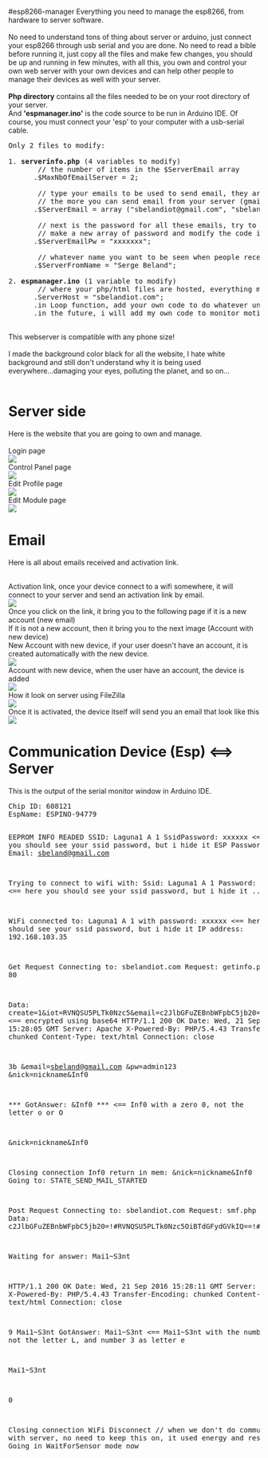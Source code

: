 #esp8266-manager
Everything you need to manage the esp8266, from hardware to server software.<br><br>
No need to understand tons of thing about server or arduino, just connect your esp8266 through usb serial and you are done. No need to read a bible before running it, just copy all the files and make few changes, you should be up and running in few minutes, with all this, you own and control your own web server with your own devices and can help other people to manage their devices as well with your server.<br><br>
<b>Php directory</b> contains all the files needed to be on your root directory of your server.<br>
And <b>'espmanager.ino'</b> is the code source to be run in Arduino IDE.  Of course, you must connect your 'esp' to your computer with a usb-serial cable.<br>
<pre>
Only 2 files to modify:

1. <b>serverinfo.php</b> (4 variables to modify)
       // the number of items in the $ServerEmail array
      .$MaxNbOfEmailServer = 2; 

       // type your emails to be used to send email, they are going to act as smtp server, so the more you have
       // the more you can send email from your server (gmail use 99 emails/day as limitations)
      .$ServerEmail = array ("sbelandiot@gmail.com", "sbelandiot2@gmail.com"); 
      
       // next is the password for all these emails, try to use the same password for all OR 
       // make a new array of password and modify the code in session.php to support an array of password
      .$ServerEmailPw = "xxxxxxx"; 
       
       // whatever name you want to be seen when people receive email from your server
      .$ServerFromName = "Serge Beland"; 

2. <b>espmanager.ino</b> (1 variable to modify)
       // where your php/html files are hosted, everything must be under the root directory
      .ServerHost = "sbelandiot.com"; 
      .in Loop function, add your own code to do whatever under the case STATE_WAIT_FOR_SENSOR
      .in the future, i will add my own code to monitor motion detection and camera
</pre>

<br>
This webserver is compatible with any phone size!<br><br>
I made the background color black for all the website, I hate white background and still don't understand why it is 
being used everywhere...damaging your eyes, polluting the planet, and so on...<br><br>

<h1>Server side</h1>

Here is the website that you are going to own and manage.<br><br>
Login page<br>
<img src="http://sbelandiot.com/github/IOT Login.png"><br>
Control Panel page<br>
<img src="http://sbelandiot.com/github/IOT Control Panel.png"><br>
Edit Profile page<br>
<img src="http://sbelandiot.com/github/IOT Profile.png"><br>
Edit Module page<br>
<img src="http://sbelandiot.com/github/IOTModuleespino94779.png"><br>

<h1>Email</h1>
Here is all about emails received and activation link.<br><br>

Activation link, once your device connect to a wifi somewhere, it will connect to your server and send an activation link by email.<br>
<img src="http://sbelandiot.com/github/emailactivate.jpg"><br>
Once you click on the link, it bring you to the following page if it is a new account (new email)<br>
If it is not a new account, then it bring you to the next image (Account with new device)<br>
New Account with new device, if your user doesn't have an account, it is created automatically with the new device.<br>
<img src="http://sbelandiot.com/github/newaccount.jpg"><br>
Account with new device, when the user have an account, the device is added<br>
<img src="http://sbelandiot.com/github/newdevice3.jpg"><br>
How it look on server using FileZilla<br>
<img src="http://sbelandiot.com/github/fz.jpg"><br>
Once it is activated, the device itself will send you an email that look like this<br>
<img src="http://sbelandiot.com/github/started.jpg"><br>

<h1>Communication Device (Esp) <==> Server</h1>
This is the output of the serial monitor window in Arduino IDE.<br>
<pre>
Chip ID: 608121
EspName: ESPINO-94779

EEPROM INFO READED
SSID: Laguna1 A 1
SsidPassword: xxxxxx <== here you should see your ssid password, but i hide it
ESP Password: admin123
Email: sbeland@gmail.com

Trying to connect to wifi with:
Ssid: Laguna1 A 1
Password: xxxxxx <== here you should see your ssid password, but i hide it
.......

WiFi connected to: Laguna1 A 1
with password: xxxxxx <== here you should see your ssid password, but i hide it
IP address: 192.168.103.35

Get Request
Connecting to: sbelandiot.com
Request: getinfo.php?
Port: 80

Data: create=1&iot=RVNQSU5PLTk0Nzc5&email=c2JlbGFuZEBnbWFpbC5jb20=&modpw=YWRtaW4xMjM= <== encrypted using base64
HTTP/1.1 200 OK
Date: Wed, 21 Sep 2016 15:28:05 GMT
Server: Apache
X-Powered-By: PHP/5.4.43
Transfer-Encoding: chunked
Content-Type: text/html
Connection: close

3b
&email=sbeland@gmail.com
&pw=admin123
&nick=nickname&Inf0

*** GotAnswer: &Inf0 ***  <== Inf0 with a zero 0, not the letter o or O

&nick=nickname&Inf0

Closing connection
Inf0 return in mem: 
&nick=nickname&Inf0
Going to: STATE_SEND_MAIL_STARTED

Post Request
Connecting to: sbelandiot.com
Request: smf.php
Port: 80
Data: c2JlbGFuZEBnbWFpbC5jb20=!#RVNQSU5PLTk0Nzc5OiBTdGFydGVkIQ==!#SW5mbyBmcm9tIHdlYiBzZXJ2ZXIgaGFzIGJlZW4gcmVhZGVkDQpNb2R1bGUgdXBkYXRlZCENCg==

Waiting for answer: Mai1~S3nt

HTTP/1.1 200 OK
Date: Wed, 21 Sep 2016 15:28:11 GMT
Server: Apache
X-Powered-By: PHP/5.4.43
Transfer-Encoding: chunked
Content-Type: text/html
Connection: close

9
Mai1~S3nt
GotAnswer: Mai1~S3nt  <== Mai1~S3nt with the number 1, not the letter L, and number 3 as letter e

Mai1~S3nt

0


Closing connection
WiFi Disconnect  // when we don't do communication with server, no need to keep this on, it used energy and ressources
Going in WaitForSensor mode now

</pre>

